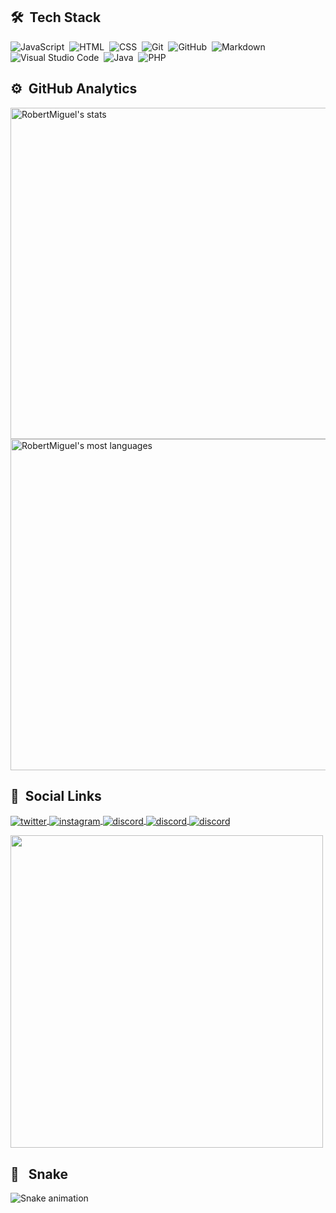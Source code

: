 ## 🛠 &nbsp;Tech Stack

![JavaScript](https://img.shields.io/badge/-JavaScript-05122A?style=flat&logo=javascript)&nbsp;
![HTML](https://img.shields.io/badge/-HTML-05122A?style=flat&logo=HTML5)&nbsp;
![CSS](https://img.shields.io/badge/-CSS-05122A?style=flat&logo=CSS3&logoColor=1572B6)&nbsp;
![Git](https://img.shields.io/badge/-Git-05122A?style=flat&logo=git)&nbsp;
![GitHub](https://img.shields.io/badge/-GitHub-05122A?style=flat&logo=github)&nbsp;
![Markdown](https://img.shields.io/badge/-Markdown-05122A?style=flat&logo=markdown)&nbsp;
![Visual Studio Code](https://img.shields.io/badge/-Visual%20Studio%20Code-05122A?style=flat&logo=visual-studio-code&logoColor=007ACC)&nbsp;
![Java](https://img.shields.io/badge/-Node.js-05122A?style=flat&logo=node.js)&nbsp;
![PHP](https://img.shields.io/badge/-php-05122A?style=flat&logo=php)

## ⚙️ &nbsp;GitHub Analytics

<p align="left">
<img width="530em" src="https://github-readme-stats.vercel.app/api?username=RobertMiguel&show_icons=true&theme=tokyonight" alt="RobertMiguel's stats"/>
<img width="530em" src="https://github-readme-stats.vercel.app/api/top-langs/?username=RobertMiguel&layout=compact&theme=tokyonight" alt="RobertMiguel's most languages"/>
</p>

##  🤴 &nbsp;Social Links

<a href="https://twitter.com/HeyRoberti" target="_blank">
  <img align="center" src="https://img.shields.io/badge/-HeyRoberti-05122A?style=flat&logo=twitter" alt="twitter"/>  
</a>
<a href="https://instagram.com/robert.mvr" target="_blank">
 <img align="center" src="https://img.shields.io/badge/-robert.mvr-05122A?style=flat&logo=instagram" alt="instagram"/>
</a>
<a href="https://discord.gg/Fs6uRX7NQB" target="_blank"">
  <img align="center" src="https://img.shields.io/badge/-RobertDrifter-05122A?style=flat&logo=discord" alt="discord"/>
</a>
<a href="https://mail.google.com/mail/u/0/#inbox" target="_blank"">
  <img align="center" src="https://img.shields.io/badge/-robertresende9@gmail.com-05122A?style=flat&logo=gmail" alt="discord"/>
</a>
</a>
<a href="">
  <img align="center" src="https://img.shields.io/badge/-Robert%20Miguel-05122A?style=flat&logo=whatsapp" alt="discord"/>
</a>
</p>
<img width="500em" src="https://github-readme-twitter-gazf.vercel.app/api?id=HeyRoberti&layout=wide&show_reply=off&show_retweet=off" />

##  🐍 &nbsp; Snake

![Snake animation](https://github.com/RobertMiguel/RobertMiguel/blob/output/github-contribution-grid-snake.svg)
